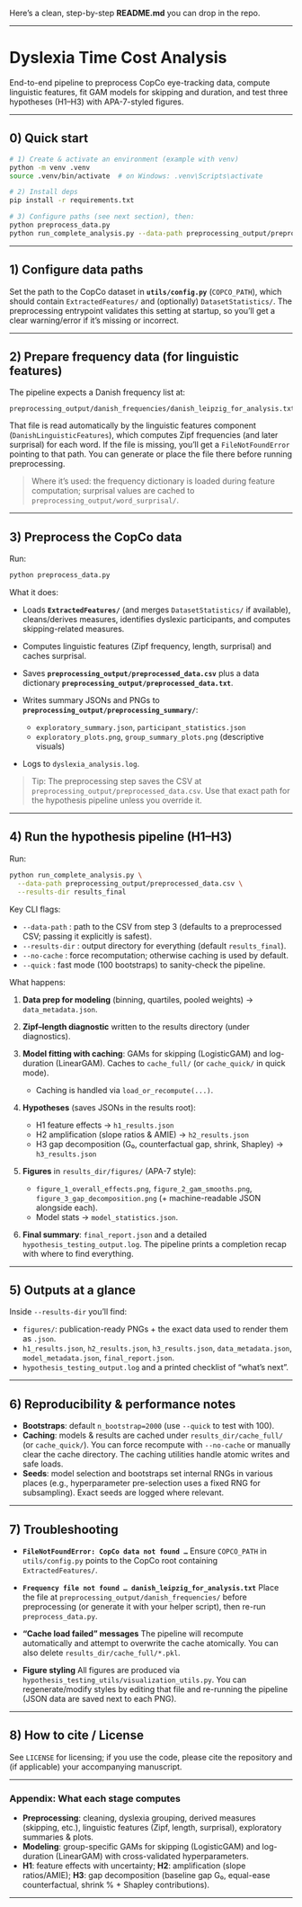 Here’s a clean, step-by-step **README.md** you can drop in the repo.

---

# Dyslexia Time Cost Analysis

End-to-end pipeline to preprocess CopCo eye-tracking data, compute linguistic features, fit GAM models for skipping and duration, and test three hypotheses (H1–H3) with APA-7-styled figures.

---

## 0) Quick start

```bash
# 1) Create & activate an environment (example with venv)
python -m venv .venv
source .venv/bin/activate  # on Windows: .venv\Scripts\activate

# 2) Install deps
pip install -r requirements.txt

# 3) Configure paths (see next section), then:
python preprocess_data.py
python run_complete_analysis.py --data-path preprocessing_output/preprocessed_data.csv --results-dir results_final
```

---

## 1) Configure data paths

Set the path to the CopCo dataset in **`utils/config.py`** (`COPCO_PATH`), which should contain `ExtractedFeatures/` and (optionally) `DatasetStatistics/`. The preprocessing entrypoint validates this setting at startup, so you’ll get a clear warning/error if it’s missing or incorrect.

---

## 2) Prepare frequency data (for linguistic features)

The pipeline expects a Danish frequency list at:

```
preprocessing_output/danish_frequencies/danish_leipzig_for_analysis.txt
```

That file is read automatically by the linguistic features component (`DanishLinguisticFeatures`), which computes Zipf frequencies (and later surprisal) for each word. If the file is missing, you’ll get a `FileNotFoundError` pointing to that path. You can generate or place the file there before running preprocessing.

> Where it’s used: the frequency dictionary is loaded during feature computation; surprisal values are cached to `preprocessing_output/word_surprisal/`.

---

## 3) Preprocess the CopCo data

Run:

```bash
python preprocess_data.py
```

What it does:

- Loads **`ExtractedFeatures/`** (and merges `DatasetStatistics/` if available), cleans/derives measures, identifies dyslexic participants, and computes skipping-related measures.
- Computes linguistic features (Zipf frequency, length, surprisal) and caches surprisal.
- Saves **`preprocessing_output/preprocessed_data.csv`** plus a data dictionary **`preprocessing_output/preprocessed_data.txt`**.
- Writes summary JSONs and PNGs to **`preprocessing_output/preprocessing_summary/`**:

  - `exploratory_summary.json`, `participant_statistics.json`
  - `exploratory_plots.png`, `group_summary_plots.png` (descriptive visuals)

- Logs to `dyslexia_analysis.log`.

> Tip: The preprocessing step saves the CSV at `preprocessing_output/preprocessed_data.csv`. Use that exact path for the hypothesis pipeline unless you override it.

---

## 4) Run the hypothesis pipeline (H1–H3)

Run:

```bash
python run_complete_analysis.py \
  --data-path preprocessing_output/preprocessed_data.csv \
  --results-dir results_final
```

Key CLI flags:

- `--data-path` : path to the CSV from step 3 (defaults to a preprocessed CSV; passing it explicitly is safest).
- `--results-dir` : output directory for everything (default `results_final`).
- `--no-cache` : force recomputation; otherwise caching is used by default.
- `--quick` : fast mode (100 bootstraps) to sanity-check the pipeline.

What happens:

1. **Data prep for modeling** (binning, quartiles, pooled weights) → `data_metadata.json`.
2. **Zipf–length diagnostic** written to the results directory (under diagnostics).
3. **Model fitting with caching**: GAMs for skipping (LogisticGAM) and log-duration (LinearGAM). Caches to `cache_full/` (or `cache_quick/` in quick mode).

   - Caching is handled via `load_or_recompute(...)`.

4. **Hypotheses** (saves JSONs in the results root):

   - H1 feature effects → `h1_results.json`
   - H2 amplification (slope ratios & AMIE) → `h2_results.json`
   - H3 gap decomposition (G₀, counterfactual gap, shrink, Shapley) → `h3_results.json`

5. **Figures** in `results_dir/figures/` (APA-7 style):

   - `figure_1_overall_effects.png`, `figure_2_gam_smooths.png`, `figure_3_gap_decomposition.png` (+ machine-readable JSON alongside each).
   - Model stats → `model_statistics.json`.

6. **Final summary**: `final_report.json` and a detailed `hypothesis_testing_output.log`. The pipeline prints a completion recap with where to find everything.

---

## 5) Outputs at a glance

Inside `--results-dir` you’ll find:

- `figures/`: publication-ready PNGs + the exact data used to render them as `.json`.
- `h1_results.json`, `h2_results.json`, `h3_results.json`, `data_metadata.json`, `model_metadata.json`, `final_report.json`.
- `hypothesis_testing_output.log` and a printed checklist of “what’s next”.

---

## 6) Reproducibility & performance notes

- **Bootstraps**: default `n_bootstrap=2000` (use `--quick` to test with 100).
- **Caching**: models & results are cached under `results_dir/cache_full/` (or `cache_quick/`). You can force recompute with `--no-cache` or manually clear the cache directory. The caching utilities handle atomic writes and safe loads.
- **Seeds**: model selection and bootstraps set internal RNGs in various places (e.g., hyperparameter pre-selection uses a fixed RNG for subsampling). Exact seeds are logged where relevant.

---

## 7) Troubleshooting

- **`FileNotFoundError: CopCo data not found …`**
  Ensure `COPCO_PATH` in `utils/config.py` points to the CopCo root containing `ExtractedFeatures/`.

- **`Frequency file not found … danish_leipzig_for_analysis.txt`**
  Place the file at `preprocessing_output/danish_frequencies/` before preprocessing (or generate it with your helper script), then re-run `preprocess_data.py`.

- **“Cache load failed” messages**
  The pipeline will recompute automatically and attempt to overwrite the cache atomically. You can also delete `results_dir/cache_full/*.pkl`.

- **Figure styling**
  All figures are produced via `hypothesis_testing_utils/visualization_utils.py`. You can regenerate/modify styles by editing that file and re-running the pipeline (JSON data are saved next to each PNG).

---

## 8) How to cite / License

See `LICENSE` for licensing; if you use the code, please cite the repository and (if applicable) your accompanying manuscript.

---

### Appendix: What each stage computes

- **Preprocessing**: cleaning, dyslexia grouping, derived measures (skipping, etc.), linguistic features (Zipf, length, surprisal), exploratory summaries & plots.
- **Modeling**: group-specific GAMs for skipping (LogisticGAM) and log-duration (LinearGAM) with cross-validated hyperparameters.
- **H1**: feature effects with uncertainty; **H2**: amplification (slope ratios/AMIE); **H3**: gap decomposition (baseline gap G₀, equal-ease counterfactual, shrink % + Shapley contributions).

---
